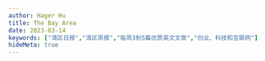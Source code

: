 ```yaml
---
author: Hager Hu
title: The Bay Area
date: 2023-03-14
keywords: ["湾区日报","湾区周报","每周3到5篇优质英文文章","创业、科技和互联网"]
hideMeta: true
---
```

